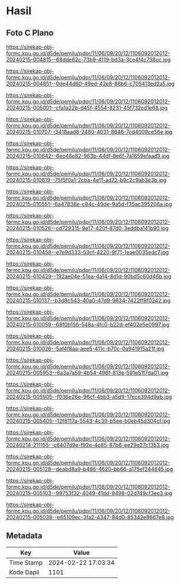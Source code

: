 # Hasil

## Foto C Plano

https://sirekap-obj-formc.kpu.go.id/d5de/pemilu/pdpr/11/06/09/20/12/1106092012012-20240215-004815--68dde62c-73b9-4119-bd3a-3ce4f4c738cc.jpg

https://sirekap-obj-formc.kpu.go.id/d5de/pemilu/pdpr/11/06/09/20/12/1106092012012-20240215-004851--0de44d60-49ed-42e8-86b6-c705413ed2a5.jpg

https://sirekap-obj-formc.kpu.go.id/d5de/pemilu/pdpr/11/06/09/20/12/1106092012012-20240215-005001--cfa1a22b-d45f-4554-8231-45f732cd1e68.jpg

https://sirekap-obj-formc.kpu.go.id/d5de/pemilu/pdpr/11/06/09/20/12/1106092012012-20240215-010707--3418aad8-2480-4031-8646-7cd4009ce56e.jpg

https://sirekap-obj-formc.kpu.go.id/d5de/pemilu/pdpr/11/06/09/20/12/1106092012012-20240215-010642--6ec48e82-963b-44df-8e6f-7a1659efaad3.jpg

https://sirekap-obj-formc.kpu.go.id/d5de/pemilu/pdpr/11/06/09/20/12/1106092012012-20240215-010619--75f5f0a1-2cba-4e11-ad72-b9c2c9ab3e3b.jpg

https://sirekap-obj-formc.kpu.go.id/d5de/pemilu/pdpr/11/06/09/20/12/1106092012012-20240215-010551--6a47838e-c84c-49de-9a5d-f35ac395206a.jpg

https://sirekap-obj-formc.kpu.go.id/d5de/pemilu/pdpr/11/06/09/20/12/1106092012012-20240215-010526--cd729315-9e17-420f-87d0-3eddba141b90.jpg

https://sirekap-obj-formc.kpu.go.id/d5de/pemilu/pdpr/11/06/09/20/12/1106092012012-20240215-010458--e7e9d333-53cf-4220-9f71-1eae0035edc7.jpg

https://sirekap-obj-formc.kpu.go.id/d5de/pemilu/pdpr/11/06/09/20/12/1106092012012-20240215-010429--192ae04e-51ea-4a14-8d1d-90bd5c60d46b.jpg

https://sirekap-obj-formc.kpu.go.id/d5de/pemilu/pdpr/11/06/09/20/12/1106092012012-20240215-010137--b3d8c543-40a0-47d9-9634-7422ff8f0242.jpg

https://sirekap-obj-formc.kpu.go.id/d5de/pemilu/pdpr/11/06/09/20/12/1106092012012-20240215-010059--68f0b156-548a-4fc0-b22d-ef402e5e0997.jpg

https://sirekap-obj-formc.kpu.go.id/d5de/pemilu/pdpr/11/06/09/20/12/1106092012012-20240215-010026--5af4f8aa-aee5-411c-b70c-0a941915a21f.jpg

https://sirekap-obj-formc.kpu.go.id/d5de/pemilu/pdpr/11/06/09/20/12/1106092012012-20240215-005953--6a3a7a59-4b54-496f-813e-591e51f7da01.jpg

https://sirekap-obj-formc.kpu.go.id/d5de/pemilu/pdpr/11/06/09/20/12/1106092012012-20240215-005905--f036e26e-96cf-4bb3-a5d9-17ece394d9ab.jpg

https://sirekap-obj-formc.kpu.go.id/d5de/pemilu/pdpr/11/06/09/20/12/1106092012012-20240215-005405--12f8117a-5543-4c39-b5ee-b0eb45d304cf.jpg

https://sirekap-obj-formc.kpu.go.id/d5de/pemilu/pdpr/11/06/09/20/12/1106092012012-20240214-211155--c6407d9e-f92e-4c85-87b6-ee29e27c1353.jpg

https://sirekap-obj-formc.kpu.go.id/d5de/pemilu/pdpr/11/06/09/20/12/1106092012012-20240215-005128--deabd8a9-b486-4620-bb66-a175ef244845.jpg

https://sirekap-obj-formc.kpu.go.id/d5de/pemilu/pdpr/11/06/09/20/12/1106092012012-20240215-005103--99753f32-4049-41dd-9498-02d749cf3ec3.jpg

https://sirekap-obj-formc.kpu.go.id/d5de/pemilu/pdpr/11/06/09/20/12/1106092012012-20240215-005038--e65109ec-3fa2-4347-84d0-85342e8667e8.jpg


## Metadata

| Key        | Value               |
| ---------- | ------------------- |
| Time Stamp | 2024-02-22 17:03:34 |
| Kode Dapil | 1101                |



